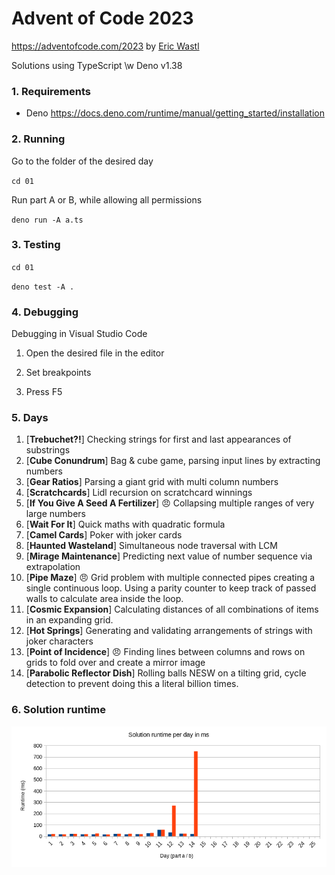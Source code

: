 # Advent of Code 2023

https://adventofcode.com/2023 by [Eric Wastl](http://was.tl/)

Solutions using TypeScript \w Deno v1.38

### 1. Requirements

- Deno https://docs.deno.com/runtime/manual/getting_started/installation

### 2. Running

Go to the folder of the desired day

`cd 01`

Run part A or B, while allowing all permissions

`deno run -A a.ts`

### 3. Testing

`cd 01`

`deno test -A .`

### 4. Debugging

Debugging in Visual Studio Code

1. Open the desired file in the editor

2. Set breakpoints

3. Press F5

### 5. Days

1. [**Trebuchet?!**] Checking strings for first and last appearances of
   substrings
2. [**Cube Conundrum**] Bag & cube game, parsing input lines by extracting
   numbers
3. [**Gear Ratios**] Parsing a giant grid with multi column numbers
4. [**Scratchcards**] Lidl recursion on scratchcard winnings
5. [**If You Give A Seed A Fertilizer**] 😠 Collapsing multiple ranges of very
   large numbers
6. [**Wait For It**] Quick maths with quadratic formula
7. [**Camel Cards**] Poker with joker cards
8. [**Haunted Wasteland**] Simultaneous node traversal with LCM
9. [**Mirage Maintenance**] Predicting next value of number sequence via
   extrapolation
10. [**Pipe Maze**] 😠 Grid problem with multiple connected pipes creating a
    single continuous loop. Using a parity counter to keep track of passed walls
    to calculate area inside the loop.
11. [**Cosmic Expansion**] Calculating distances of all combinations of items in
    an expanding grid.
12. [**Hot Springs**] Generating and validating arrangements of strings with
    joker characters
13. [**Point of Incidence**] 😠 Finding lines between columns and rows on grids
    to fold over and create a mirror image
14. [**Parabolic Reflector Dish**] Rolling balls NESW on a tilting grid, cycle
    detection to prevent doing this a literal billion times.

### 6. Solution runtime

![Bar chart of solution runtime in ms](./assets/runtime.png)
